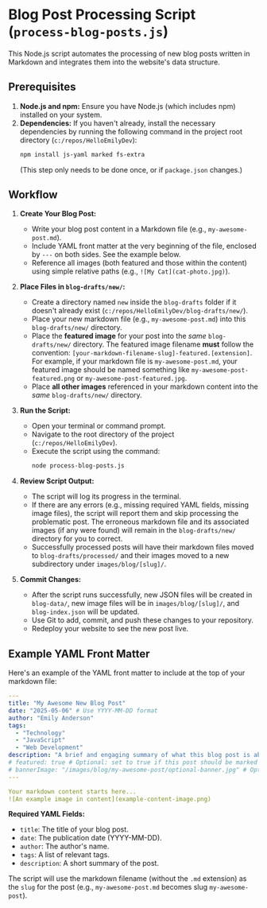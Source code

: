 # Blog Post Processing Script (`process-blog-posts.js`)

This Node.js script automates the processing of new blog posts written in Markdown and integrates them into the website's data structure.

## Prerequisites

1.  **Node.js and npm:** Ensure you have Node.js (which includes npm) installed on your system.
2.  **Dependencies:** If you haven't already, install the necessary dependencies by running the following command in the project root directory (`c:/repos/HelloEmilyDev`):
    ```bash
    npm install js-yaml marked fs-extra
    ```
    (This step only needs to be done once, or if `package.json` changes.)

## Workflow

1.  **Create Your Blog Post:**
    *   Write your blog post content in a Markdown file (e.g., `my-awesome-post.md`).
    *   Include YAML front matter at the very beginning of the file, enclosed by `---` on both sides. See the example below.
    *   Reference all images (both featured and those within the content) using simple relative paths (e.g., `![My Cat](cat-photo.jpg)`).

2.  **Place Files in `blog-drafts/new/`:**
    *   Create a directory named `new` inside the `blog-drafts` folder if it doesn't already exist (`c:/repos/HelloEmilyDev/blog-drafts/new/`).
    *   Place your new markdown file (e.g., `my-awesome-post.md`) into this `blog-drafts/new/` directory.
    *   Place the **featured image** for your post into the *same* `blog-drafts/new/` directory. The featured image filename **must** follow the convention: `[your-markdown-filename-slug]-featured.[extension]`. For example, if your markdown file is `my-awesome-post.md`, your featured image should be named something like `my-awesome-post-featured.png` or `my-awesome-post-featured.jpg`.
    *   Place **all other images** referenced in your markdown content into the *same* `blog-drafts/new/` directory.

3.  **Run the Script:**
    *   Open your terminal or command prompt.
    *   Navigate to the root directory of the project (`c:/repos/HelloEmilyDev`).
    *   Execute the script using the command:
        ```bash
        node process-blog-posts.js
        ```

4.  **Review Script Output:**
    *   The script will log its progress in the terminal.
    *   If there are any errors (e.g., missing required YAML fields, missing image files), the script will report them and skip processing the problematic post. The erroneous markdown file and its associated images (if any were found) will remain in the `blog-drafts/new/` directory for you to correct.
    *   Successfully processed posts will have their markdown files moved to `blog-drafts/processed/` and their images moved to a new subdirectory under `images/blog/[slug]/`.

5.  **Commit Changes:**
    *   After the script runs successfully, new JSON files will be created in `blog-data/`, new image files will be in `images/blog/[slug]/`, and `blog-index.json` will be updated.
    *   Use Git to add, commit, and push these changes to your repository.
    *   Redeploy your website to see the new post live.

## Example YAML Front Matter

Here's an example of the YAML front matter to include at the top of your markdown file:

```yaml
---
title: "My Awesome New Blog Post"
date: "2025-05-06" # Use YYYY-MM-DD format
author: "Emily Anderson"
tags:
  - "Technology"
  - "JavaScript"
  - "Web Development"
description: "A brief and engaging summary of what this blog post is about. This will be used for previews."
# featured: true # Optional: set to true if this post should be marked as featured. Defaults to false.
# bannerImage: "/images/blog/my-awesome-post/optional-banner.jpg" # Optional: if you have a specific banner image different from featured.
---

Your markdown content starts here...
![An example image in content](example-content-image.png)
```

**Required YAML Fields:**

*   `title`: The title of your blog post.
*   `date`: The publication date (YYYY-MM-DD).
*   `author`: The author's name.
*   `tags`: A list of relevant tags.
*   `description`: A short summary of the post.

The script will use the markdown filename (without the `.md` extension) as the `slug` for the post (e.g., `my-awesome-post.md` becomes slug `my-awesome-post`).